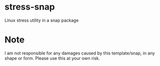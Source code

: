 # stress-snap
Linux stress utility in a snap package

# Note
I am not responsible for any damages caused by this template/snap, in any shape or form. Please use this at your own risk.
